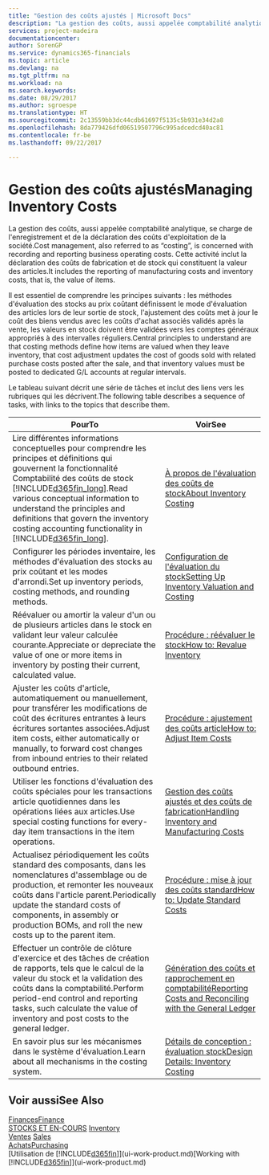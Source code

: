 ```yaml
---
title: "Gestion des coûts ajustés | Microsoft Docs"
description: "La gestion des coûts, aussi appelée comptabilité analytique, se charge de l'enregistrement et de la déclaration des coûts d'exploitation de la société. Cette activité inclut la déclaration des coûts de fabrication et de stock qui constituent la valeur des articles."
services: project-madeira
documentationcenter: 
author: SorenGP
ms.service: dynamics365-financials
ms.topic: article
ms.devlang: na
ms.tgt_pltfrm: na
ms.workload: na
ms.search.keywords: 
ms.date: 08/29/2017
ms.author: sgroespe
ms.translationtype: HT
ms.sourcegitcommit: 2c13559bb3dc44cdb61697f5135c5b931e34d2a8
ms.openlocfilehash: 8da779426dfd06519507796c995adcedcd40ac81
ms.contentlocale: fr-be
ms.lasthandoff: 09/22/2017

---
```

# <a name="managing-inventory-costs"></a><span data-ttu-id="78fab-104">Gestion des coûts ajustés</span><span class="sxs-lookup"><span data-stu-id="78fab-104">Managing Inventory Costs</span></span>
<span data-ttu-id="78fab-105">La gestion des coûts, aussi appelée comptabilité analytique, se charge de l'enregistrement et de la déclaration des coûts d'exploitation de la société.</span><span class="sxs-lookup"><span data-stu-id="78fab-105">Cost management, also referred to as “costing”, is concerned with recording and reporting business operating costs.</span></span> <span data-ttu-id="78fab-106">Cette activité inclut la déclaration des coûts de fabrication et de stock qui constituent la valeur des articles.</span><span class="sxs-lookup"><span data-stu-id="78fab-106">It includes the reporting of manufacturing costs and inventory costs, that is, the value of items.</span></span>   

<span data-ttu-id="78fab-107">Il est essentiel de comprendre les principes suivants : les méthodes d'évaluation des stocks au prix coûtant définissent le mode d'évaluation des articles lors de leur sortie de stock, l'ajustement des coûts met à jour le coût des biens vendus avec les coûts d'achat associés validés après la vente, les valeurs en stock doivent être validées vers les comptes généraux appropriés à des intervalles réguliers.</span><span class="sxs-lookup"><span data-stu-id="78fab-107">Central principles to understand are that costing methods define how items are valued when they leave inventory, that cost adjustment updates the cost of goods sold with related purchase costs posted after the sale, and that inventory values must be posted to dedicated G/L accounts at regular intervals.</span></span>

<span data-ttu-id="78fab-108">Le tableau suivant décrit une série de tâches et inclut des liens vers les rubriques qui les décrivent.</span><span class="sxs-lookup"><span data-stu-id="78fab-108">The following table describes a sequence of tasks, with links to the topics that describe them.</span></span>

|<span data-ttu-id="78fab-109">**Pour**</span><span class="sxs-lookup"><span data-stu-id="78fab-109">**To**</span></span>|<span data-ttu-id="78fab-110">**Voir**</span><span class="sxs-lookup"><span data-stu-id="78fab-110">**See**</span></span>|  
|------------|-------------|  
|<span data-ttu-id="78fab-111">Lire différentes informations conceptuelles pour comprendre les principes et définitions qui gouvernent la fonctionnalité Comptabilité des coûts de stock [!INCLUDE[d365fin_long](includes/d365fin_long_md.md)].</span><span class="sxs-lookup"><span data-stu-id="78fab-111">Read various conceptual information to understand the principles and definitions that govern the inventory costing accounting functionality in [!INCLUDE[d365fin_long](includes/d365fin_long_md.md)].</span></span>|[<span data-ttu-id="78fab-112">À propos de l'évaluation des coûts de stock</span><span class="sxs-lookup"><span data-stu-id="78fab-112">About Inventory Costing</span></span>](finance-learn-about-costing.md)|  
|<span data-ttu-id="78fab-113">Configurer les périodes inventaire, les méthodes d'évaluation des stocks au prix coûtant et les modes d'arrondi.</span><span class="sxs-lookup"><span data-stu-id="78fab-113">Set up inventory periods, costing methods, and rounding methods.</span></span>|[<span data-ttu-id="78fab-114">Configuration de l'évaluation du stock</span><span class="sxs-lookup"><span data-stu-id="78fab-114">Setting Up Inventory Valuation and Costing</span></span>](finance-set-up-inventory-valuation-and-costing.md)|
|<span data-ttu-id="78fab-115">Réévaluer ou amortir la valeur d'un ou de plusieurs articles dans le stock en validant leur valeur calculée courante.</span><span class="sxs-lookup"><span data-stu-id="78fab-115">Appreciate or depreciate the value of one or more items in inventory by posting their current, calculated value.</span></span>|[<span data-ttu-id="78fab-116">Procédure : réévaluer le stock</span><span class="sxs-lookup"><span data-stu-id="78fab-116">How to: Revalue Inventory</span></span>](inventory-how-revalue-inventory.md)|
|<span data-ttu-id="78fab-117">Ajuster les coûts d'article, automatiquement ou manuellement, pour transférer les modifications de coût des écritures entrantes à leurs écritures sortantes associées.</span><span class="sxs-lookup"><span data-stu-id="78fab-117">Adjust item costs, either automatically or manually, to forward cost changes from inbound entries to their related outbound entries.</span></span>|[<span data-ttu-id="78fab-118">Procédure : ajustement des coûts article</span><span class="sxs-lookup"><span data-stu-id="78fab-118">How to: Adjust Item Costs</span></span>](inventory-how-adjust-item-costs.md)|
|<span data-ttu-id="78fab-119">Utiliser les fonctions d'évaluation des coûts spéciales pour les transactions article quotidiennes dans les opérations liées aux articles.</span><span class="sxs-lookup"><span data-stu-id="78fab-119">Use special costing functions for every-day item transactions in the item operations.</span></span>|[<span data-ttu-id="78fab-120">Gestion des coûts ajustés et des coûts de fabrication</span><span class="sxs-lookup"><span data-stu-id="78fab-120">Handling Inventory and Manufacturing Costs</span></span>](finance-handle-inventory-and-manufacturing-costs.md)|  
|<span data-ttu-id="78fab-121">Actualisez périodiquement les coûts standard des composants, dans les nomenclatures d'assemblage ou de production, et remonter les nouveaux coûts dans l'article parent.</span><span class="sxs-lookup"><span data-stu-id="78fab-121">Periodically update the standard costs of components, in assembly or production BOMs, and roll the new costs up to the parent item.</span></span>|[<span data-ttu-id="78fab-122">Procédure : mise à jour des coûts standard</span><span class="sxs-lookup"><span data-stu-id="78fab-122">How to: Update Standard Costs</span></span>](finance-how-to-update-standard-costs.md)|
|<span data-ttu-id="78fab-123">Effectuer un contrôle de clôture d'exercice et des tâches de création de rapports, tels que le calcul de la valeur du stock et la validation des coûts dans la comptabilité.</span><span class="sxs-lookup"><span data-stu-id="78fab-123">Perform period-end control and reporting tasks, such calculate the value of inventory and post costs to the general ledger.</span></span>|[<span data-ttu-id="78fab-124">Génération des coûts et rapprochement en comptabilité</span><span class="sxs-lookup"><span data-stu-id="78fab-124">Reporting Costs and Reconciling with the General Ledger</span></span>](finance-report-costs-and-reconcile-with-the-general-ledger.md)|  
|<span data-ttu-id="78fab-125">En savoir plus sur les mécanismes dans le système d'évaluation.</span><span class="sxs-lookup"><span data-stu-id="78fab-125">Learn about all mechanisms in the costing system.</span></span>|[<span data-ttu-id="78fab-126">Détails de conception : évaluation stock</span><span class="sxs-lookup"><span data-stu-id="78fab-126">Design Details: Inventory Costing</span></span>](design-details-inventory-costing.md)|  

## <a name="see-also"></a><span data-ttu-id="78fab-127">Voir aussi</span><span class="sxs-lookup"><span data-stu-id="78fab-127">See Also</span></span>  
 [<span data-ttu-id="78fab-128">Finances</span><span class="sxs-lookup"><span data-stu-id="78fab-128">Finance</span></span>](finance.md)  
 <span data-ttu-id="78fab-129">[STOCKS ET EN-COURS](inventory-manage-inventory.md) </span><span class="sxs-lookup"><span data-stu-id="78fab-129">[Inventory](inventory-manage-inventory.md) </span></span>  
 <span data-ttu-id="78fab-130">[Ventes](sales-manage-sales.md) </span><span class="sxs-lookup"><span data-stu-id="78fab-130">[Sales](sales-manage-sales.md) </span></span>  
 [<span data-ttu-id="78fab-131">Achats</span><span class="sxs-lookup"><span data-stu-id="78fab-131">Purchasing</span></span>](purchasing-manage-purchasing.md)  
 <span data-ttu-id="78fab-132">[Utilisation de [!INCLUDE[d365fin](includes/d365fin_md.md)]](ui-work-product.md)</span><span class="sxs-lookup"><span data-stu-id="78fab-132">[Working with [!INCLUDE[d365fin](includes/d365fin_md.md)]](ui-work-product.md)</span></span>

